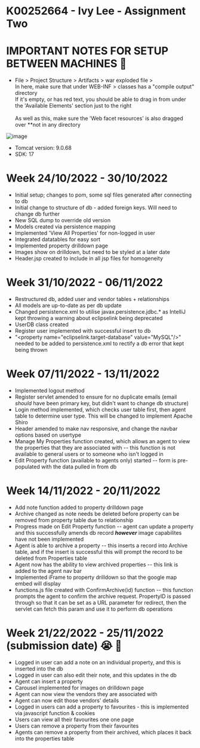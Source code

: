 # K00252664 - Ivy Lee - Assignment Two

# IMPORTANT NOTES FOR SETUP BETWEEN MACHINES :woozy_face:
- File > Project Structure > Artifacts > war exploded file > \
In here, make sure that under WEB-INF > classes has a "compile output" directory \
If it's empty, or has red text, you should be able to drag in from under the 'Available Elements' section just to the right \
\
As well as this, make sure the 'Web facet resources' is also dragged over **not in any directory

![image](https://user-images.githubusercontent.com/57398736/200148392-ea3e38ea-a1c8-4cda-ae8a-c4350d587f08.png) 

- Tomcat version: 9.0.68
- SDK: 17

# Week 24/10/2022 - 30/10/2022
- Initial setup; changes to pom, some sql files generated after connecting to db
- Initial change to structure of db - added foreign keys. Will need to change db further
- New SQL dump to override old version
- Models created via persistence mapping
- Implemented 'View All Properties' for non-logged in user
- Integrated datatables for easy sort
- Implemented property drilldown page
- Images show on drilldown, but need to be styled at a later date
- Header.jsp created to include in all jsp files for homogeneity

# Week 31/10/2022 - 06/11/2022
- Restructured db, added user and vendor tables + relationships
- All models are up-to-date as per db update
- Changed persistence.xml to utilise javax.persistence.jdbc.* as IntelliJ kept throwing a warning about eclipselink being deprecated
- UserDB class created
- Register user implemented with successful insert to db
- "\<property name="eclipselink.target-database" value="MySQL"/>\" needed to be added to persistence.xml to rectify a db error that kept being thrown

# Week 07/11/2022 - 13/11/2022
- Implemented logout method
- Register servlet amended to ensure for no duplicate emails (email *should* have been primary key, but didn't want to change db structure)
- Login method implemented, which checks user table first, then agent table to determine user type. This will be changed to implement Apache Shiro
- Header amended to make nav responsive, and change the navbar options based on usertype
- Manage My Properties function created, which allows an agent to view the properties that they are associated with -- this function is not available to general users or to someone who isn't logged in
- Edit Property function (available to agents only) started -- form is pre-populated with the data pulled in from db

# Week 14/11/2022 - 20/11/2022
- Add note function added to property drilldown page
- Archive changed as note needs be deleted before property can be removed from property table due to relationship
- Progress made on Edit Property function -- agent can update a property and this successfully amends db record ***however*** image capabilites have not been implemented
- Agent is able to archive a property -- this inserts a record into Archive table, and if the insert is successful this will prompt the record to be deleted from Properties table
- Agent now has the ability to view archived properties -- this link is added to the agent nav bar
- Implemented iFrame to property drilldown so that the google map embed will display
- functions.js file created with ConfirmArchive(id) function -- this function prompts the agent to confirm the archive request. PropertyID is passed through so that it can be set as a URL parameter for redirect, then the servlet can fetch this param and use it to perform db operations

# Week 21/22/2022 - 25/11/2022 (submission date) :sob: :pray:
- Logged in user can add a note on an individual property, and this is inserted into the db
- Logged in user can also edit their note, and this updates in the db
- Agent can insert a property
- Carousel implemented for images on drilldown page
- Agent can now view the vendors they are associated with
- Agent can now edit those vendors' details
- Logged in users can add a property to favourites - this is implemented via javascript function & cookies
- Users can view all their favourites one one page
- Users can remove a property from their favourites
- Agents can remove a property from their archived, which places it back into the properties table
